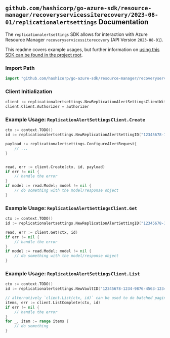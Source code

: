
## `github.com/hashicorp/go-azure-sdk/resource-manager/recoveryservicessiterecovery/2023-08-01/replicationalertsettings` Documentation

The `replicationalertsettings` SDK allows for interaction with Azure Resource Manager `recoveryservicessiterecovery` (API Version `2023-08-01`).

This readme covers example usages, but further information on [using this SDK can be found in the project root](https://github.com/hashicorp/go-azure-sdk/tree/main/docs).

### Import Path

```go
import "github.com/hashicorp/go-azure-sdk/resource-manager/recoveryservicessiterecovery/2023-08-01/replicationalertsettings"
```


### Client Initialization

```go
client := replicationalertsettings.NewReplicationAlertSettingsClientWithBaseURI("https://management.azure.com")
client.Client.Authorizer = authorizer
```


### Example Usage: `ReplicationAlertSettingsClient.Create`

```go
ctx := context.TODO()
id := replicationalertsettings.NewReplicationAlertSettingID("12345678-1234-9876-4563-123456789012", "example-resource-group", "vaultValue", "replicationAlertSettingValue")

payload := replicationalertsettings.ConfigureAlertRequest{
	// ...
}


read, err := client.Create(ctx, id, payload)
if err != nil {
	// handle the error
}
if model := read.Model; model != nil {
	// do something with the model/response object
}
```


### Example Usage: `ReplicationAlertSettingsClient.Get`

```go
ctx := context.TODO()
id := replicationalertsettings.NewReplicationAlertSettingID("12345678-1234-9876-4563-123456789012", "example-resource-group", "vaultValue", "replicationAlertSettingValue")

read, err := client.Get(ctx, id)
if err != nil {
	// handle the error
}
if model := read.Model; model != nil {
	// do something with the model/response object
}
```


### Example Usage: `ReplicationAlertSettingsClient.List`

```go
ctx := context.TODO()
id := replicationalertsettings.NewVaultID("12345678-1234-9876-4563-123456789012", "example-resource-group", "vaultValue")

// alternatively `client.List(ctx, id)` can be used to do batched pagination
items, err := client.ListComplete(ctx, id)
if err != nil {
	// handle the error
}
for _, item := range items {
	// do something
}
```

